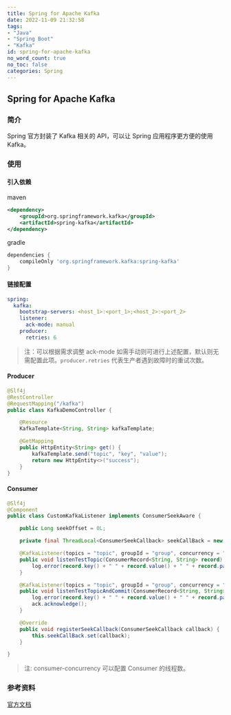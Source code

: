 ```yaml
---
title: Spring for Apache Kafka
date: 2022-11-09 21:32:58
tags:
- "Java"
- "Spring Boot"
- "Kafka"
id: spring-for-apache-kafka
no_word_count: true
no_toc: false
categories: Spring
---
```


## Spring for Apache Kafka

### 简介

Spring 官方封装了 Kafka 相关的 API，可以让 Spring 应用程序更方便的使用 Kafka。

### 使用

#### 引入依赖

maven

```xml
<dependency>
    <groupId>org.springframework.kafka</groupId>
    <artifactId>spring-kafka</artifactId>
</dependency>
```

gradle

```groovy
dependencies {
    compileOnly 'org.springframework.kafka:spring-kafka'
}
```

#### 链接配置

```yaml
spring:
  kafka:
    bootstrap-servers: <host_1>:<port_1>;<host_2>:<port_2>
    listener:
      ack-mode: manual
    producer:
      retries: 6
```

> 注：可以根据需求调整 ack-mode 如需手动则可进行上述配置，默认则无需配置此项。`producer.retries` 代表生产者遇到故障时的重试次数。

#### Producer

```java
@Slf4j
@RestController
@RequestMapping("/kafka")
public class KafkaDemoController {

    @Resource
    KafkaTemplate<String, String> kafkaTemplate;

    @GetMapping
    public HttpEntity<String> get() {
        kafkaTemplate.send("topic", "key", "value");
        return new HttpEntity<>("success");
    }
}
```

#### Consumer

```java
@Slf4j
@Component
public class CustomKafkaListener implements ConsumerSeekAware {

    public Long seekOffset = 0L;

    private final ThreadLocal<ConsumerSeekCallback> seekCallBack = new ThreadLocal<>();

    @KafkaListener(topics = "topic", groupId = "group", concurrency = "${consumer-concurrency:2}")
    public void listenTestTopic(ConsumerRecord<String, String> record) {
        log.error(record.key() + " " + record.value() + " " + record.partition() + " " + record.offset());
    }

    @KafkaListener(topics = "topic", groupId = "group", concurrency = "${consumer-concurrency:2}")
    public void listenTestTopicAndCommit(ConsumerRecord<String, String> record, Acknowledgment ack) {
        log.error(record.key() + " " + record.value() + " " + record.partition() + " " + record.offset());
        ack.acknowledge();
    }

    @Override
    public void registerSeekCallback(ConsumerSeekCallback callback) {
        this.seekCallBack.set(callback);
    }

}
```

> 注: consumer-concurrency 可以配置 Consumer 的线程数。

### 参考资料

[官方文档](https://docs.spring.io/spring-kafka/docs/current/reference/html/#preface)
